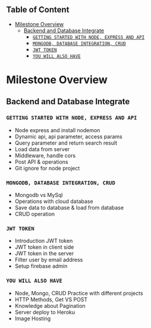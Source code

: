 ## Table of Content

- [Milestone Overview](#milestone-overview)
  - [Backend and Database Integrate](#backend-and-database-integrate)
    - [`GETTING STARTED WITH NODE, EXPRESS AND API`](#getting-started-with-node-express-and-api)
    - [`MONGODB, DATABASE INTEGRATION, CRUD`](#mongodb-database-integration-crud)
    - [`JWT TOKEN`](#jwt-token)
    - [`YOU WILL ALSO HAVE`](#you-will-also-have)

# Milestone Overview

## Backend and Database Integrate

### `GETTING STARTED WITH NODE, EXPRESS AND API`

- Node express and install nodemon
- Dynamic api, api parameter, access params
- Query parameter and return search result
- Load data from server
- Middleware, handle cors
- Post API & operations
- Git ignore for node project

### `MONGODB, DATABASE INTEGRATION, CRUD`

- Mongodb vs MySql
- Operations with cloud database
- Save data to database & load from database
- CRUD operation

### `JWT TOKEN`

- Introduction JWT token
- JWT token in client side
- JWT token in the server
- Filter user by email address
- Setup firebase admin

### `YOU WILL ALSO HAVE`

- Node, Mongo, CRUD Practice with different projects
- HTTP Methods, Get VS POST
- Knowledge about Pagination
- Server deploy to Heroku
- Image Hosting


